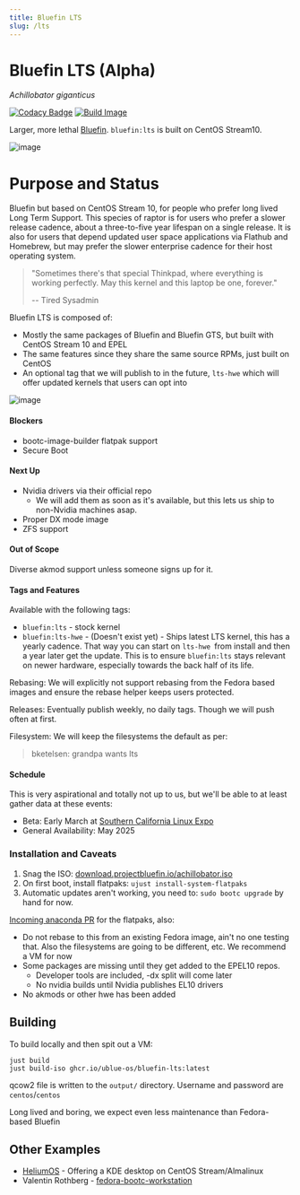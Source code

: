 ```yaml
---
title: Bluefin LTS
slug: /lts
---
```


# Bluefin LTS (Alpha)
*Achillobator giganticus*

[![Codacy Badge](https://app.codacy.com/project/badge/Grade/13d42ded3cf54250a71ad05aca7d5961)](https://app.codacy.com/gh/ublue-os/bluefin-lts/dashboard?utm_source=gh&utm_medium=referral&utm_content=&utm_campaign=Badge_grade)
[![Build Image](https://github.com/ublue-os/bluefin-lts/actions/workflows/build-image.yml/badge.svg)](https://github.com/ublue-os/bluefin-lts/actions/workflows/build-image.yml)

Larger, more lethal [Bluefin](https://projectbluefin.io). `bluefin:lts` is built on CentOS Stream10.

![image](https://github.com/user-attachments/assets/2e160934-44e6-4aee-b2b8-accb3bcf0a41)

# Purpose and Status

Bluefin but based on CentOS Stream 10, for people who prefer long lived Long Term Support. 
This species of raptor is for users who prefer a slower release cadence, about a three-to-five year lifespan on a single release.
It is also for users that depend updated user space applications via Flathub and Homebrew, but may prefer the slower enterprise cadence for their host operating system.

> "Sometimes there's that special Thinkpad, where everything is working perfectly. May this kernel and this laptop be one, forever." 
>
> -- Tired Sysadmin

Bluefin LTS is composed of:

- Mostly the same packages of Bluefin and Bluefin GTS, but built with CentOS Stream 10 and EPEL
- The same features since they share the same source RPMs, just built on CentOS
- An optional tag that we will publish to in the future, `lts-hwe` which will offer updated kernels that users can opt into

![image](https://github.com/user-attachments/assets/48985776-7a94-4138-bf00-d2df7824047d)

#### Blockers

- bootc-image-builder flatpak support
- Secure Boot

#### Next Up 

- Nvidia drivers via their official repo
  - We will add them as soon as it's available, but this lets us ship to non-Nvidia machines asap. 
- Proper DX mode image
- ZFS support 

#### Out of Scope

Diverse akmod support unless someone signs up for it. 

#### Tags and Features

Available with the following tags: 

- `bluefin:lts` - stock kernel
- `bluefin:lts-hwe` - (Doesn't exist yet) - Ships latest LTS kernel, this has a yearly cadence. That way you can start on `lts-hwe `from install and then a year later get the update. This is to ensure `bluefin:lts` stays relevant on newer hardware, especially towards the back half of its life. 

Rebasing: We will explicitly not support rebasing from the Fedora based images and ensure the rebase helper keeps users protected.

Releases: Eventually publish weekly, no daily tags. Though we will push often at first. 

Filesystem: We will keep the filesystems the default as per:

> bketelsen: grandpa wants lts


#### Schedule

This is very aspirational and totally not up to us, but we'll be able to at least gather data at these events: 

- Beta: Early March at [Southern California Linux Expo](https://www.socallinuxexpo.org/scale/22x)
- General Availability: May 2025

### Installation and Caveats

1. Snag the ISO: [download.projectbluefin.io/achillobator.iso](https://download.projectbluefin.io/achillobator.iso)
2. On first boot, install flatpaks: `ujust install-system-flatpaks`
3. Automatic updates aren't working, you need to: `sudo bootc upgrade` by hand for now.
  
[Incoming anaconda PR](https://github.com/rhinstaller/anaconda/pull/6056) for the flatpaks, also:

- Do not rebase to this from an existing Fedora image, ain't no one testing that. Also the filesystems are going to be different, etc. We recommend a VM for now
- Some packages are missing until they get added to the EPEL10 repos.
  - Developer tools are included, -dx split will come later
  - No nvidia builds until Nvidia publishes EL10 drivers
- No akmods or other hwe has been added

## Building

To build locally and then spit out a VM: 

```
just build
just build-iso ghcr.io/ublue-os/bluefin-lts:latest
```

qcow2 file is written to the `output/` directory. Username and password are `centos`/`centos`

Long lived and boring, we expect even less maintenance than Fedora-based Bluefin

## Other Examples

- [HeliumOS](https://codeberg.org/HeliumOS) - Offering a KDE desktop on CentOS Stream/Almalinux
- Valentin Rothberg - [fedora-bootc-workstation](https://github.com/vrothberg/fedora-bootc-workstation/tree/main)
